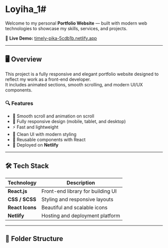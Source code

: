 # Loyiha_1# 

Welcome to my personal **Portfolio Website** — built with modern web technologies to showcase my skills, services, and projects.

🚀 **Live Demo:** [timely-pika-5cdb1b.netlify.app](https://timely-pika-5cdb1b.netlify.app)

---

## 🖥️ Overview

This project is a fully responsive and elegant portfolio website designed to reflect my work as a front-end developer.  
It includes animated sections, smooth scrolling, and modern UI/UX components.

### 🔍 Features

- 💫 Smooth scroll and animation on scroll  
- 📱 Fully responsive design (mobile, tablet, and desktop)  
- ⚡ Fast and lightweight  
- 🎨 Clean UI with modern styling  
- 🧩 Reusable components with React  
- 🌈 Deployed on **Netlify**

---

## 🛠️ Tech Stack

| Technology | Description |
|-------------|--------------|
| **React.js** | Front-end library for building UI |
| **CSS / SCSS** | Styling and responsive layouts |
| **React Icons** | Beautiful and scalable icons |
| **Netlify** | Hosting and deployment platform |

---

## 📂 Folder Structure

